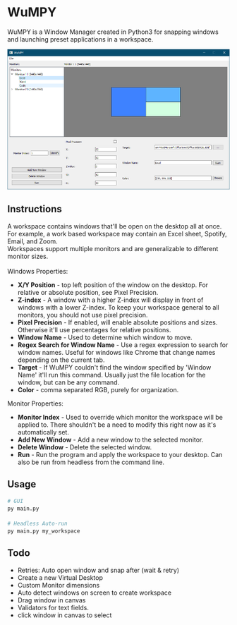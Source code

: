 # WuMPY

WuMPY is a Window Manager created in Python3 for snapping windows and launching preset applications in a workspace. 
<p align="center">
   <img src="./Preview/WuMPY.png"/>
</p>

## Instructions
A workspace contains windows that'll be open on the desktop all at once. For example, a work based workspace may contain an Excel sheet, Spotify, Email, and Zoom.
<br>Workspaces support multiple monitors and are generalizable to different monitor sizes. 
<br><br>Windows Properties:
* <b>X/Y Position</b> - top left position of the window on the desktop. For relative or absolute position, see Pixel Precision.
* <b>Z-index</b> - A window with a higher Z-index will display in front of windows with a lower Z-index. To keep your workspace general to all monitors, you should not use pixel precision.
* <b>Pixel Precision</b> - If enabled, will enable absolute positions and sizes. Otherwise it'll use percentages for relative positions.
* <b>Window Name</b> - Used to determine which window to move.
* <b>Regex Search for Window Name</b> - Use a regex expression to search for window names. Useful for windows like Chrome that change names depending on the current tab.
* <b>Target</b> - If WuMPY couldn't find the window specified by 'Window Name' it'll run this command. Usually just the file location for the window, but can be any command.
* <b>Color</b> - comma separated RGB, purely for organization.

Monitor Properties:
* <b>Monitor Index</b> - Used to override which monitor the workspace will be applied to. There shouldn't be a need to modify this right now as it's automatically set. 
* <b>Add New Window</b> - Add a new window to the selected monitor.
* <b>Delete Window</b> - Delete the selected window.
* <b>Run</b> - Run the program and apply the workspace to your desktop. Can also be run from headless from the command line.

## Usage

```python
# GUI
py main.py

# Headless Auto-run
py main.py my_workspace
```

## Todo
- Retries: Auto open window and snap after (wait & retry)
- Create a new Virtual Desktop
- Custom Monitor dimensions
- Auto detect windows on screen to create workspace
- Drag window in canvas
- Validators for text fields.
- click window in canvas to select